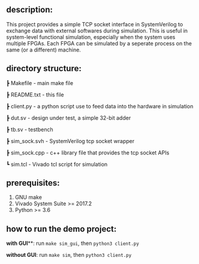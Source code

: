 ## description:
This project provides a simple TCP socket interface in SystemVerilog to exchange data with external softwares during simulation. This is useful in system-level functional simulation, especially when the system uses multiple FPGAs. Each FPGA can be simulated by a seperate process on the same (or a different) machine.

## directory structure:

 ┣ Makefile     - main make file

 ┣ README.txt   - this file

 ┣ client.py    - a python script use to feed data into the hardware in simulation

 ┣ dut.sv       - design under test, a simple 32-bit adder

 ┣ tb.sv        - testbench

 ┣ sim_sock.svh - SystemVerilog tcp socket wrapper

 ┣ sim_sock.cpp - c++ library file that provides the tcp socket APIs

 ┗ sim.tcl      - Vivado tcl script for simulation

## prerequisites:
1. GNU make
2. Vivado System Suite >= 2017.2
3. Python >= 3.6

## how to run the demo project:
**with GUI****: run `make sim_gui`, then `python3 client.py`

**without GUI**: run `make sim`, then `python3 client.py`